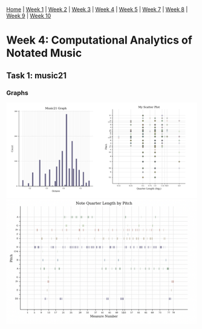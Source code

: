 [Home](README.md) | [Week 1](week1.md) | [Week 2](week2.md) | [Week 3](week3.md) | [Week 4](week4.md) | [Week 5](week5.md) | [Week 7](week7.md) | [Week 8](week8.md) | [Week 9](week9.md) | [Week 10](week10.md)

# Week 4: Computational Analytics of Notated Music
## Task 1: music21 
### Graphs
![Graphs 1 and 2](data/graphs1_2.png)
![Graph 3](data/piano_roll.png)
